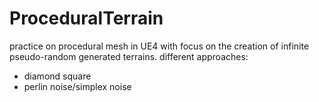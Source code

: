 # ProceduralTerrain
practice on procedural mesh in UE4 with focus on the creation of infinite pseudo-random generated terrains.
different approaches:
-   diamond square
-   perlin noise/simplex noise

